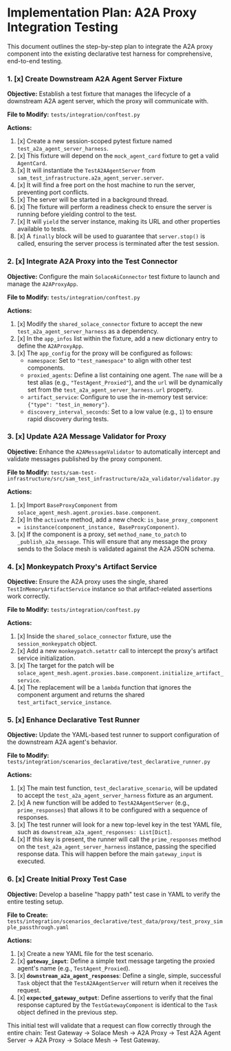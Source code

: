# Implementation Plan: A2A Proxy Integration Testing

This document outlines the step-by-step plan to integrate the A2A proxy component into the existing declarative test harness for comprehensive, end-to-end testing.

### 1. [x] Create Downstream A2A Agent Server Fixture

**Objective:** Establish a test fixture that manages the lifecycle of a downstream A2A agent server, which the proxy will communicate with.

**File to Modify:** `tests/integration/conftest.py`

**Actions:**
1.  [x] Create a new session-scoped pytest fixture named `test_a2a_agent_server_harness`.
2.  [x] This fixture will depend on the `mock_agent_card` fixture to get a valid `AgentCard`.
3.  [x] It will instantiate the `TestA2AAgentServer` from `sam_test_infrastructure.a2a_agent_server.server`.
4.  [x] It will find a free port on the host machine to run the server, preventing port conflicts.
5.  [x] The server will be started in a background thread.
6.  [x] The fixture will perform a readiness check to ensure the server is running before yielding control to the test.
7.  [x] It will `yield` the server instance, making its URL and other properties available to tests.
8.  [x] A `finally` block will be used to guarantee that `server.stop()` is called, ensuring the server process is terminated after the test session.

### 2. [x] Integrate A2A Proxy into the Test Connector

**Objective:** Configure the main `SolaceAiConnector` test fixture to launch and manage the `A2AProxyApp`.

**File to Modify:** `tests/integration/conftest.py`

**Actions:**
1.  [x] Modify the `shared_solace_connector` fixture to accept the new `test_a2a_agent_server_harness` as a dependency.
2.  [x] In the `app_infos` list within the fixture, add a new dictionary entry to define the `A2AProxyApp`.
3.  [x] The `app_config` for the proxy will be configured as follows:
    *   `namespace`: Set to `"test_namespace"` to align with other test components.
    *   `proxied_agents`: Define a list containing one agent. The `name` will be a test alias (e.g., `"TestAgent_Proxied"`), and the `url` will be dynamically set from the `test_a2a_agent_server_harness.url` property.
    *   `artifact_service`: Configure to use the in-memory test service: `{"type": "test_in_memory"}`.
    *   `discovery_interval_seconds`: Set to a low value (e.g., `1`) to ensure rapid discovery during tests.

### 3. [x] Update A2A Message Validator for Proxy

**Objective:** Enhance the `A2AMessageValidator` to automatically intercept and validate messages published by the proxy component.

**File to Modify:** `tests/sam-test-infrastructure/src/sam_test_infrastructure/a2a_validator/validator.py`

**Actions:**
1.  [x] Import `BaseProxyComponent` from `solace_agent_mesh.agent.proxies.base.component`.
2.  [x] In the `activate` method, add a new check: `is_base_proxy_component = isinstance(component_instance, BaseProxyComponent)`.
3.  [x] If the component is a proxy, set `method_name_to_patch` to `_publish_a2a_message`. This will ensure that any message the proxy sends to the Solace mesh is validated against the A2A JSON schema.

### 4. [x] Monkeypatch Proxy's Artifact Service

**Objective:** Ensure the A2A proxy uses the single, shared `TestInMemoryArtifactService` instance so that artifact-related assertions work correctly.

**File to Modify:** `tests/integration/conftest.py`

**Actions:**
1.  [x] Inside the `shared_solace_connector` fixture, use the `session_monkeypatch` object.
2.  [x] Add a new `monkeypatch.setattr` call to intercept the proxy's artifact service initialization.
3.  [x] The target for the patch will be `solace_agent_mesh.agent.proxies.base.component.initialize_artifact_service`.
4.  [x] The replacement will be a `lambda` function that ignores the component argument and returns the shared `test_artifact_service_instance`.

### 5. [x] Enhance Declarative Test Runner

**Objective:** Update the YAML-based test runner to support configuration of the downstream A2A agent's behavior.

**File to Modify:** `tests/integration/scenarios_declarative/test_declarative_runner.py`

**Actions:**
1.  [x] The main test function, `test_declarative_scenario`, will be updated to accept the `test_a2a_agent_server_harness` fixture as an argument.
2.  [x] A new function will be added to `TestA2AAgentServer` (e.g., `prime_responses`) that allows it to be configured with a sequence of responses.
3.  [x] The test runner will look for a new top-level key in the test YAML file, such as `downstream_a2a_agent_responses: List[Dict]`.
4.  [x] If this key is present, the runner will call the `prime_responses` method on the `test_a2a_agent_server_harness` instance, passing the specified response data. This will happen before the main `gateway_input` is executed.

### 6. [x] Create Initial Proxy Test Case

**Objective:** Develop a baseline "happy path" test case in YAML to verify the entire testing setup.

**File to Create:** `tests/integration/scenarios_declarative/test_data/proxy/test_proxy_simple_passthrough.yaml`

**Actions:**
1.  [x] Create a new YAML file for the test scenario.
2.  [x] **`gateway_input`**: Define a simple text message targeting the proxied agent's name (e.g., `TestAgent_Proxied`).
3.  [x] **`downstream_a2a_agent_responses`**: Define a single, simple, successful `Task` object that the `TestA2AAgentServer` will return when it receives the request.
4.  [x] **`expected_gateway_output`**: Define assertions to verify that the final response captured by the `TestGatewayComponent` is identical to the `Task` object defined in the previous step.

This initial test will validate that a request can flow correctly through the entire chain: Test Gateway -> Solace Mesh -> A2A Proxy -> Test A2A Agent Server -> A2A Proxy -> Solace Mesh -> Test Gateway.
